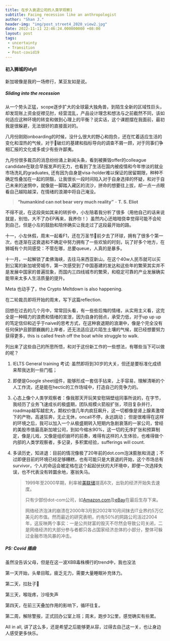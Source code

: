 ```yaml
---
title: 在步入衰退公司的人类学观察1
subtitle: Facing recession like an anthropologist
author: "Shan J."
header-img: "img/post_street4_2020_view2.jpg"
date: 2022-11-11 22:46:24.000000000 +08:00
layout: post
tags:
 - uncertainty
 - Transition
 - Post-covid19
---
```


#### 初入狮城的Idyll

新加坡像是我的一场修行，某豆友如是说。

##### **Sliding into the recession**

从一个势头正猛，scope逐步扩大的全球最大独角兽，到陌生全新的区域性巨头，却发现账上资金捉襟见肘，经营混乱，产品设计理念和想法与之前截然不同，该如何适应这种环境的转变和做到心理上的平衡？说实话，这个课题摆在我面前，最初我是很躲避，无法很好的直接面对的。

八月份刚刚onboarding的时候，没什么很大的野心和抱负，还在忙着适应生活的变化和湿热的气候，对于🦐破烂的基建和指标导向的调查不屑一顾，对于同事们争相汇报的文化或多或少有些许鄙夷。

九月份很多裁员的消息纷纷涌上新闻头条，看到被撕毁offer的colleague candidate在联合早报发声的无力，也看到了生活在国内被疫情和今年惨淡的就业市场洗礼的graduates, 还有因为自身是visa-holder难以保证的居留期限，种种不确定性叠加在一起的阴翳，让我很长一段时间陷入对于自身选择的怀疑，和对于自己未来的迷惘中，就像是一脚踏入藏区的流沙，拼命的想要往上拔，却一点一点眼看自己越陷越深，在情绪的浪潮中将自己淹没。

> **“humankind can not bear very much reality”** - **T. S. Eliot**

不得不说，在这段突如其来的转折中，小左陪着我分析了很多（用他自己的话来说就是，别怕，大不了办EP再来，我养你！）虽然内心还暗暗侥幸觉得可能不会轮到自己，但是小左的鼓励和陪伴确实让我走过了这段最开始的路。

十一，小左休假，周末一起看F1，还在万圣节🎃前夕去了环球，拥有了很多个第一次，也逐渐在这衰退和不确定中努力拥有了一些欢愉的时刻，玩了好多个地方，在狮城有个共同感受：不管在哪，总要queue，人真的是暴多。

十一月，一起解锁了柔佛海峡，去往马来西亚新山，在这个40w人民币就可以买到公寓的新加坡旁城市，第一次感受到了中国基建的发达和这些年的繁荣其实并不是发展中国家的普遍现象，而国内三四线城市的繁荣，和稳定可靠的产业发展确实能带来太多人生活质量的提升。

Meta 也动手了，the Crypto Meltdown is also happening.

在二轮裁员即将开始的周末，写下这篇reflection.

回想在过去的几个月中，常常回头看，有一些些后悔的情绪，从实用主义看，这完全是一种精力的浪费和情绪的宣泄，因为自身的弱点，承受力低，对于up up up的笃定信仰和近乎于naive的思考方式，在这种衰退期的浪潮中，像是个完全没有任何保护且颤颤巍巍的上岸者，还无法适应这片陌生土壤的气候，就已经想要努力获得更多，this is called fresh off the boat while struggle to walk.

列出来了这些自己的所思所悟，和对于这份新工作的一些想法，有哪些当下可以做的呢？

1. IELTS General training 考试: 虽然即将到30岁的大关，但还是要标准化成绩来帮我达到一些门槛；

2. 即便是Google sheet组件，能够形成一套信手拈来，上手容易，理解清晰的个人工作流，还是能在hectic的工作场域中，打造自己的竞争力的。

3. 心态上像个人类学观察者：像我那天开玩笑安慰隔壁组同事所说的，在字节，我经历了业务飞速成长的极盛期，团队规模火箭般扩张，项目复杂并行，roadmap越写越宏大，期权价值几年内疯狂飙升，这一切都像是肾上腺素激增下的产物，高速狂奔，无止无休，oncall不停，永远跳动； 但是很难得在这样的环境之后，我可以加入一个从极盛期转入短期内急剧衰落的一家公司，曾经的美股市值最高新加坡公司，到如今缩水90%，这一切的无序扩张和预算制定，像是儿戏，又像是组织崩坏的前奏，难得有这样的人生体验，也难得做个内部的人类学观察者，多记录，多积累经验，sufferings will count.

4. 多读历史，知进退：目前的情况像极了20年前的dot.com泡沫膨胀和消退；不过即便目前的环境已经足够糟糕，也有可能只是大衰退的开始，这个市场总有survivor，个人的命运会被定格在这个起起伏伏的大环境中，即便一次选择失误，也不代表没有转圜余地，塞翁失马。

   > 1999年至2000早期，利率被[美联储](https://zh.m.wikipedia.org/wiki/美联储)提高6次，出轨的经济开始失去速度。
   >
   > 只有少部份dot-com公司，如[Amazon.com](https://zh.m.wikipedia.org/wiki/Amazon.com)及[eBay](https://zh.m.wikipedia.org/wiki/EBay)在最后生存下来。
   >
   > 网络经济泡沫的崩溃在2000年3月到2002年10月间抹去IT业界约5万亿美元的市值。然而最近的研究表明，约有50%的网路公司活过2004年，这反映两个事实：一是公共财富的毁灭不尽然会导致公司关闭，二是网络经济的大部分参与者都只各占国家经济总体的小部分，整体可躲过金融市场风暴的冲击。

##### **PS: Covid 插曲**

虽然没告诉父母，但是在这一波XBB毒株横行的trend中，我也没法

第一天开始，头晕目眩，疲乏无力，需要大量睡眠补充体力。

第二天，拉肚子💩

第三天，喉咙疼，沙哑失声

第四天，在前三天叠加作用的影响下，循环往复。

第二周，解除警报，正式回办公室上班；周末，跑步3公里，感觉确实有些累。


All in all, 讲了这么多，还是希望之后能够更从容，过得去自己这一关，也让身边人感受更多快乐。
